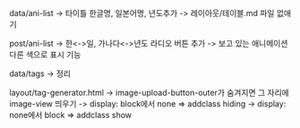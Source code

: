 data/ani-list
-> 타이틀 한글명, 일본어명, 년도추가
-> 레이아웃/테이블.md 파일 없애기

post/ani-list
-> 한<->일, 가나다<->년도 라디오 버튼 추가
-> 보고 있는 애니메이션 다른 색으로 표시 기능

data/tags
-> 정리

layout/tag-generator.html
-> image-upload-button-outer가 숨겨지면 그 자리에 image-view 띄우기
-> display: block에서 none => addclass hiding
-> display: none에서 block => addclass show